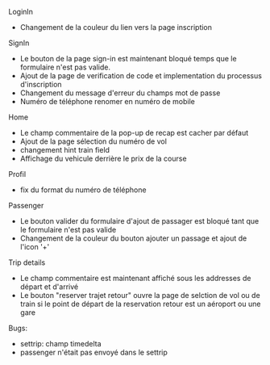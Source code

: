 LoginIn
- Changement de la couleur du lien vers la page inscription

SignIn
- Le bouton de la page sign-in est maintenant bloqué temps que le formulaire n'est pas valide.
- Ajout de la page de verification de code et implementation du processus d'inscription
- Changement du message d'erreur du champs mot de passe
- Numéro de téléphone renomer en numéro de mobile

Home
- Le champ commentaire de la pop-up de recap est cacher par défaut
- Ajout de la page sélection du numéro de vol
- changement hint train field
- Affichage du vehicule derrière le prix de la course

Profil
- fix du format du numéro de téléphone

Passenger
- Le bouton valider du formulaire d'ajout de passager est bloqué tant que le formulaire n'est pas valide
- Changement de la couleur du bouton ajouter un passage et ajout de l'icon '+'

Trip details
- Le champ commentaire est maintenant affiché sous les addresses de départ et d'arrivé
- Le bouton "reserver trajet retour" ouvre la page de selction de vol ou de train si le point de départ de la reservation retour est un aéroport ou une gare

Bugs:
- settrip: champ timedelta
- passenger n'était pas envoyé dans le settrip